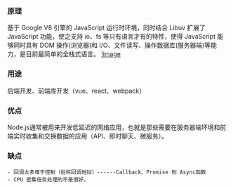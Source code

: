 ### 原理
基于 Google V8 引擎的 JavaScript 运行时环境，同时结合 Libuv 扩展了 JavaScript 功能，使之支持 io、fs 等只有语言才有的特性，使得 JavaScript 能够同时具有 DOM 操作(浏览器)和 I/O、文件读写、操作数据库(服务器端)等能力，是目前最简单的全栈式语言。
[!image](https://github.com/destinyoung/Node/blob/main/img/12451299-5ab469048a470_fix732.png)

### 用途
后端开发、前端库开发（vue、react、webpack）

### 优点
Node.js通常被用来开发低延迟的网络应用，也就是那些需要在服务器端环境和前端实时收集和交换数据的应用（API、即时聊天、微服务）。

### 缺点
    - 回调太多难于控制（俗称回调地狱）------Callback、Promise 到 Async函数
    - CPU 密集任务处理的不是很好。


